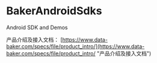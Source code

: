 # BakerAndroidSdks
Android SDK and Demos


产品介绍及接入文档： 
[https://www.data-baker.com/specs/file/product_intro/](https://www.data-baker.com/specs/file/product_intro/ "产品介绍及接入文档")

